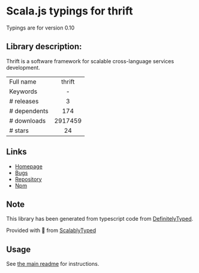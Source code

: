 
# Scala.js typings for thrift

Typings are for version 0.10

## Library description:
Thrift is a software framework for scalable cross-language services development.

|                    |                 |
| ------------------ | :-------------: |
| Full name          | thrift |
| Keywords           | - |
| # releases         | 3 |
| # dependents       | 174 |
| # downloads        | 2917459 |
| # stars            | 24 |

## Links
- [Homepage](http://thrift.apache.org)
- [Bugs](https://issues.apache.org/jira/projects/THRIFT/summary)
- [Repository](https://github.com/apache/thrift)
- [Npm](https://www.npmjs.com/package/thrift)
    


## Note
This library has been generated from typescript code from [DefinitelyTyped](https://definitelytyped.org).

Provided with :purple_heart: from [ScalablyTyped](https://github.com/oyvindberg/ScalablyTyped)

## Usage
See [the main readme](../../readme.md) for instructions.


